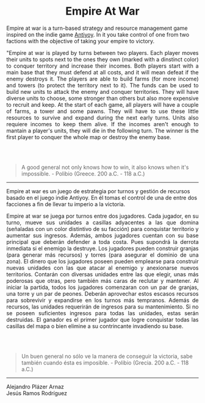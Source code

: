 
<h1 align = "center"> Empire At War </h1>
Empire at war is a turn-based strategy and resource management game inspired on the indie game <a href="https://play.google.com/store/apps/details?id=yio.tro.antiyoy.android&hl=es">Antiyoy</a>. In it you take control of one from two factions with the objective of taking your empire to victory.
<br>
<p align = "justify">"Empire at war is played by turns between two players. Each player moves their units to spots next to the ones they own (marked with a dinstinct color) to conquer territory and increase their incomes. Both players start with a main base that they must defend at all costs, and it will mean defeat if the enemy destroys it. The players are able to build farms (for more income) and towers (to protect the territory next to it). The funds can be used to build new units to attack the enemy and conquer territories. They will have diverse units to choose, some stronger than others but also more expensive to recruit and keep. At the start of each game, all players will have a couple of farms, a tower and some pawns. They will have to use these little resources to survive and expand during the next early turns. Units also requiere incomes to keep them alive. If the incomes aren't enough to mantain a player's units, they will die in the following turn. The winner is the first player to conquer the whole map or destroy the enemy base.  </p>
  <br>
  <br>  
  
 > A good general not only knows how to win, it also knows when it's impossible. - Polibio (Greece. 200 a.C. - 118 a.C.)
 
 ---  
   
   
Empire at war es un juego de estrategia por turnos y gestión de recursos basado en el juego indie Antiyoy. En él tomas el control de una de entre dos facciones a fin de llevar tu imperio a la victoria.
<br>
<p align = "justify">Empire at war se juega por turnos entre dos jugadores. Cada jugador, en su turno, mueve sus unidades a casillas adyacentes a las que domina (señaladas con un color distintivo de su facción) para conquistar territorio y aumentar sus ingresos. Además, ambos jugadores cuentan con su base principal que deberán defender a toda costa. Pues supondrá la derrota inmediata si el enemigo la destruye. Los jugadores pueden construir granjas (para generar más recursos) y torres (para asegurar el dominio de una zona). El dinero que los jugadores poseen pueden emplearse para construir nuevas unidades con las que atacar al enemigo y anexionarse nuevos territorios. Contarán con diversas unidades entre las que elegir, unas más poderosas que otras, pero también más caras de reclutar y mantener. Al iniciar la partida, todos los jugadores comenzaran con un par de granjas, una torre y un par de peones. Deberán aprovechar estos escasos recursos para sobrevivir y expandirse en los turnos más tempranos. Además de recursos, las unidades requerirán de ingresos para su mantenimiento. Si no se poseen suficientes ingresos para todas las unidades, estas serán destruidas. El ganador es el primer jugador que logre conquistar todas las casillas del mapa o bien elimine a su contrincante invadiendo su base. </p> 
<br>
<br>  

 > Un buen general no sólo ve la manera de conseguir la victoria, 
 sabe también cuando ésta es imposible. - Polibio (Grecia. 200 a.C. - 118 a.C.)<br>  
 
 ---  
 
 Alejandro Plázer Arnaz  <br>
 Jesús Ramos Rodríguez
